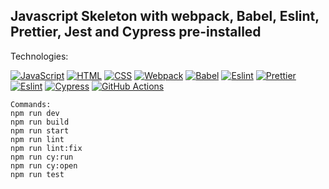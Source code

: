 ## Javascript Skeleton with webpack, Babel, Eslint, Prettier, Jest and Cypress pre-installed

Technologies:

[![JavaScript](https://img.shields.io/badge/JavaScript-F7DF1E?style=for-the-badge&logo=javascript&logoColor=white&labelColor=101010)]()
[![HTML](https://img.shields.io/badge/HTML5-E34F26?style=for-the-badge&logo=HTML5&logoColor=white&labelColor=101010)]()
[![CSS](https://img.shields.io/badge/CSS-1572B6?style=for-the-badge&logo=CSS3&logoColor=white&labelColor=101010)]()
[![Webpack](https://img.shields.io/badge/Webpack-8DD6F9?style=for-the-badge&logo=Webpack&logoColor=white&labelColor=101010)]()
[![Babel](https://img.shields.io/badge/Babel-F9DC3E?style=for-the-badge&logo=Babel&logoColor=white&labelColor=101010)]()
[![Eslint](https://img.shields.io/badge/Eslint-4B32C3?style=for-the-badge&logo=Eslint&logoColor=white&labelColor=101010)]()
[![Prettier](https://img.shields.io/badge/Prettier-F7B93E?style=for-the-badge&logo=Prettier&logoColor=white&labelColor=101010)]()
[![Eslint](https://img.shields.io/badge/Jest-C21325?style=for-the-badge&logo=Jest&logoColor=white&labelColor=101010)]()
[![Cypress](https://img.shields.io/badge/Cypress-17202C?style=for-the-badge&logo=Jest&logoColor=white&labelColor=101010)]()
[![GitHub Actions](https://img.shields.io/badge/GitHub%20Actions-2088FF?style=for-the-badge&logo=GitHub%20Actions&logoColor=white&labelColor=101010)]()
`````
Commands:
npm run dev
npm run build
npm run start
npm run lint
npm run lint:fix
npm run cy:run
npm run cy:open
npm run test
`````
